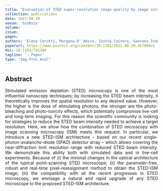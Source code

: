 ```yaml
---
title: "Evaluation of STED super-resolution image quality by image correlation spectroscopy (QuICS)"
collection: publications
date: 2021-08-30
venue: 'bioRxiv'
volume: 
issue: 
pages: 
authors: 'Elena Cerutti, Morgana D''Amico, Isotta Cainero, Gaetano Ivan Dellino, Mario Faretta, Giuseppe Vicidomini, Pier Giuseppe Pelicci, Paolo Bianchini, Alberto Diaspro'
paperurl: https://www.biorxiv.org/content/10.1101/2021.08.30.457899v1
doi: 10.1101/741389
tagline: '- Paper'
type: "Img Proc Anal"
---
```


<h2> Abstract </h2>
<p align= "justify">
Stimulated emission depletion (STED) microscopy is one of the most influential nanoscopy techniques; by increasing the STED beam intensity, it theoretically improves the spatial resolution to any desired value. However, the higher is the dose of stimulating photons, the stronger are the photo-bleaching and photo-toxicity effects, which potentially compromise live-cell and long-term imaging. For this reason the scientific community is looking for strategies to reduce the STED beam intensity needed to achieve a target resolution. Here, we show how the combination of STED microscopy with image scanning microscopy (ISM) meets this request. In particular, we introduce a new STED-ISM architecture – based on our recent single-photon-avalanche-diode (SPAD) detector array – which allows covering the near-diffraction limit resolution range with reduced STED beam intensity. We demonstrate this ability both with simulated data and in live-cell experiments. Because of (i) the minimal changes in the optical architecture of the typical point-scanning STED microscope; (ii) the parameter-free, robust and real-time pixel-reassignment method to obtain the STED-ISM image; (iii) the compatibility with all the recent progresses in STED microscopy, we envisage a natural and rapid upgrade of any STED microscope to the proposed STED-ISM architecture.



